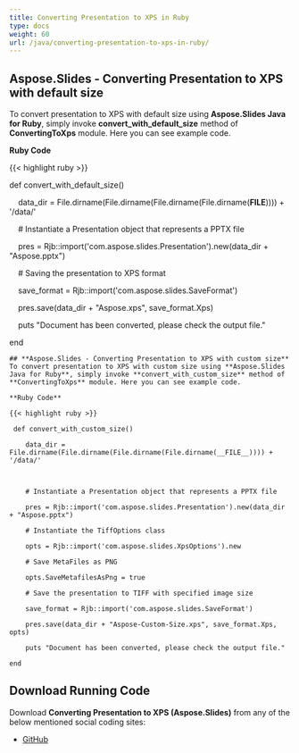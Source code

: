 ```yaml
---
title: Converting Presentation to XPS in Ruby
type: docs
weight: 60
url: /java/converting-presentation-to-xps-in-ruby/
---
```


## **Aspose.Slides - Converting Presentation to XPS with default size**
To convert presentation to XPS with default size using **Aspose.Slides Java for Ruby**, simply invoke **convert_with_default_size** method of **ConvertingToXps** module. Here you can see example code.

**Ruby Code**

{{< highlight ruby >}}

 def convert_with_default_size()

    data_dir = File.dirname(File.dirname(File.dirname(File.dirname(__FILE__)))) + '/data/'



    # Instantiate a Presentation object that represents a PPTX file

    pres = Rjb::import('com.aspose.slides.Presentation').new(data_dir + "Aspose.pptx")

    # Saving the presentation to XPS format

    save_format = Rjb::import('com.aspose.slides.SaveFormat')

    pres.save(data_dir + "Aspose.xps", save_format.Xps)

    puts "Document has been converted, please check the output file."

end   

```
## **Aspose.Slides - Converting Presentation to XPS with custom size**
To convert presentation to XPS with custom size using **Aspose.Slides Java for Ruby**, simply invoke **convert_with_custom_size** method of **ConvertingToXps** module. Here you can see example code.

**Ruby Code**

{{< highlight ruby >}}

 def convert_with_custom_size()

    data_dir = File.dirname(File.dirname(File.dirname(File.dirname(__FILE__)))) + '/data/'



    # Instantiate a Presentation object that represents a PPTX file

    pres = Rjb::import('com.aspose.slides.Presentation').new(data_dir + "Aspose.pptx")

    # Instantiate the TiffOptions class

    opts = Rjb::import('com.aspose.slides.XpsOptions').new

    # Save MetaFiles as PNG

    opts.SaveMetafilesAsPng = true

    # Save the presentation to TIFF with specified image size

    save_format = Rjb::import('com.aspose.slides.SaveFormat')

    pres.save(data_dir + "Aspose-Custom-Size.xps", save_format.Xps, opts)

    puts "Document has been converted, please check the output file."

end  

```
## **Download Running Code**
Download **Converting Presentation to XPS (Aspose.Slides)** from any of the below mentioned social coding sites:

- [GitHub](https://github.com/aspose-slides/Aspose.Slides-for-Java/tree/master/Plugins/Aspose_Slides_Java_for_Ruby/lib/asposeslidesjava/Presentation/convertingtoxps.rb)

